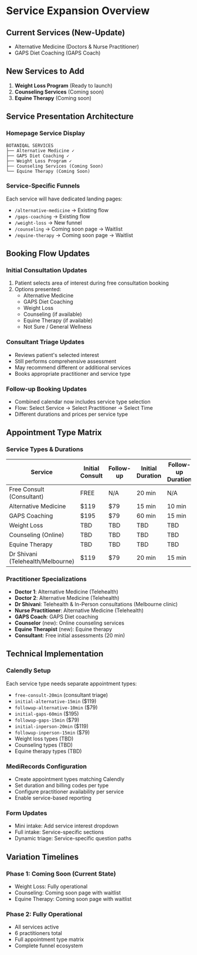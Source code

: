 # Service Expansion Overview

## Current Services (New-Update)
- Alternative Medicine (Doctors & Nurse Practitioner)
- GAPS Diet Coaching (GAPS Coach)

## New Services to Add
1. **Weight Loss Program** (Ready to launch)
2. **Counseling Services** (Coming soon)
3. **Equine Therapy** (Coming soon)

## Service Presentation Architecture

### Homepage Service Display
```
BOTANIQAL SERVICES
├── Alternative Medicine ✓
├── GAPS Diet Coaching ✓
├── Weight Loss Program ✓
├── Counseling Services (Coming Soon)
└── Equine Therapy (Coming Soon)
```

### Service-Specific Funnels
Each service will have dedicated landing pages:
- `/alternative-medicine` → Existing flow
- `/gaps-coaching` → Existing flow
- `/weight-loss` → New funnel
- `/counseling` → Coming soon page → Waitlist
- `/equine-therapy` → Coming soon page → Waitlist

## Booking Flow Updates

### Initial Consultation Updates
1. Patient selects area of interest during free consultation booking
2. Options presented:
   - Alternative Medicine
   - GAPS Diet Coaching
   - Weight Loss
   - Counseling (if available)
   - Equine Therapy (if available)
   - Not Sure / General Wellness

### Consultant Triage Updates
- Reviews patient's selected interest
- Still performs comprehensive assessment
- May recommend different or additional services
- Books appropriate practitioner and service type

### Follow-up Booking Updates
- Combined calendar now includes service type selection
- Flow: Select Service → Select Practitioner → Select Time
- Different durations and prices per service type

## Appointment Type Matrix

### Service Types & Durations
| Service | Initial Consult | Follow-up | Initial Duration | Follow-up Duration |
|---------|----------------|-----------|------------------|-------------------|
| Free Consult (Consultant) | FREE | N/A | 20 min | N/A |
| Alternative Medicine | $119 | $79 | 15 min | 10 min |
| GAPS Coaching | $195 | $79 | 60 min | 15 min |
| Weight Loss | TBD | TBD | TBD | TBD |
| Counseling (Online) | TBD | TBD | TBD | TBD |
| Equine Therapy | TBD | TBD | TBD | TBD |
| Dr Shivani (Telehealth/Melbourne) | $119 | $79 | 20 min | 15 min |

### Practitioner Specializations
- **Doctor 1**: Alternative Medicine (Telehealth)
- **Doctor 2**: Alternative Medicine (Telehealth)
- **Dr Shivani**: Telehealth & In-Person consultations (Melbourne clinic)
- **Nurse Practitioner**: Alternative Medicine (Telehealth)
- **GAPS Coach**: GAPS Diet coaching
- **Counselor** (new): Online counseling services
- **Equine Therapist** (new): Equine therapy
- **Consultant**: Free initial assessments (20 min)

## Technical Implementation

### Calendly Setup
Each service type needs separate appointment types:
- `free-consult-20min` (consultant triage)
- `initial-alternative-15min` ($119)
- `followup-alternative-10min` ($79)
- `initial-gaps-60min` ($195)
- `followup-gaps-15min` ($79)
- `initial-inperson-20min` ($119)
- `followup-inperson-15min` ($79)
- Weight loss types (TBD)
- Counseling types (TBD)
- Equine therapy types (TBD)

### MediRecords Configuration
- Create appointment types matching Calendly
- Set duration and billing codes per type
- Configure practitioner availability per service
- Enable service-based reporting

### Form Updates
- Mini intake: Add service interest dropdown
- Full intake: Service-specific sections
- Dynamic triage: Service-specific question paths

## Variation Timelines

### Phase 1: Coming Soon (Current State)
- Weight Loss: Fully operational
- Counseling: Coming soon page with waitlist
- Equine Therapy: Coming soon page with waitlist

### Phase 2: Fully Operational
- All services active
- 6 practitioners total
- Full appointment type matrix
- Complete funnel ecosystem